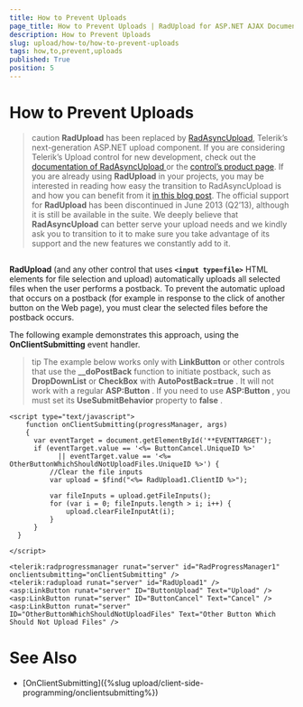```yaml
---
title: How to Prevent Uploads
page_title: How to Prevent Uploads | RadUpload for ASP.NET AJAX Documentation
description: How to Prevent Uploads
slug: upload/how-to/how-to-prevent-uploads
tags: how,to,prevent,uploads
published: True
position: 5
---
```


# How to Prevent Uploads



>caution  **RadUpload** has been replaced by [RadAsyncUpload](http://demos.telerik.com/aspnet-ajax/asyncupload/examples/overview/defaultcs.aspx), Telerik’s next-generation ASP.NET upload component. If you are considering Telerik’s Upload control for new development, check out the [documentation of RadAsyncUpload ](http://www.telerik.com/help/aspnet-ajax/asyncupload-overview.html) or the [control’s product page](http://www.telerik.com/products/aspnet-ajax/asyncupload.aspx). If you are already using **RadUpload** in your projects, you may be interested in reading how easy the transition to RadAsyncUpload is and how you can benefit from it [in this blog post](http://blogs.telerik.com/blogs/12-12-05/the-case-of-telerik-s-new-old-asp.net-ajax-upload-control-radasyncupload). The official support for **RadUpload** has been discontinued in June 2013 (Q2’13), although it is still be available in the suite. We deeply believe that **RadAsyncUpload** can better serve your upload needs and we kindly ask you to transition to it to make sure you take advantage of its support and the new features we constantly add to it.
>


## 

**RadUpload** (and any other control that uses **`<input type=file>`** HTML elements for file selection and upload) automatically uploads all selected files when the user performs a postback. To prevent the automatic upload that occurs on a postback (for example in response to the click of another button on the Web page), you must clear the selected files before the postback occurs.

The following example demonstrates this approach, using the **OnClientSubmitting** event handler.

>tip The example below works only with **LinkButton** or other controls that use the **__doPostBack** function to initiate postback, such as **DropDownList** or **CheckBox** with **AutoPostBack=true** . It will not work with a regular **ASP:Button** . If you need to use **ASP:Button** , you must set its **UseSubmitBehavior** property to **false** .
>


````ASPNET
<script type="text/javascript">
    function onClientSubmitting(progressManager, args)
    {
      var eventTarget = document.getElementById('**EVENTTARGET');
      if (eventTarget.value == '<%= ButtonCancel.UniqueID %>'
            || eventTarget.value == '<%= OtherButtonWhichShouldNotUploadFiles.UniqueID %>') {
          //Clear the file inputs
          var upload = $find("<%= RadUpload1.ClientID %>");

          var fileInputs = upload.getFileInputs();
          for (var i = 0; fileInputs.length > i; i++) {
              upload.clearFileInputAt(i);
          }
      }
  }

</script>

<telerik:radprogressmanager runat="server" id="RadProgressManager1" onclientsubmitting="onClientSubmitting" />
<telerik:radupload runat="server" id="RadUpload1" />
<asp:LinkButton runat="server" ID="ButtonUpload" Text="Upload" />
<asp:LinkButton runat="server" ID="ButtonCancel" Text="Cancel" />
<asp:LinkButton runat="server" ID="OtherButtonWhichShouldNotUploadFiles" Text="Other Button Which Should Not Upload Files" />
````



# See Also

 * [OnClientSubmitting]({%slug upload/client-side-programming/onclientsubmitting%})
